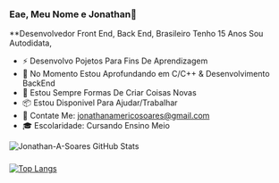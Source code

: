 ### Eae, Meu Nome e Jonathan👋
**Desenvolvedor Front End, Back End, Brasileiro Tenho 15 Anos Sou Autodidata,

- ⚡  Desenvolvo Pojetos Para Fins De Aprendizagem 
- 🔬  No Momento Estou Aprofundando em C/C++ & Desenvolvimento BackEnd 
- 🔧  Estou Sempre Formas De Criar Coisas Novas 
- 📦  Estou Disponivel Para Ajudar/Trabalhar
- 📧  Contate Me: jonathanamericosoares@gmail.com
- 🎓  Escolaridade: Cursando Ensino Meio


![Jonathan-A-Soares GitHub Stats](https://github-readme-stats.vercel.app/api?username=Jonathan-A-Soares&show_icons=true&theme=radical)
### 

[![Top Langs](https://github-readme-stats.vercel.app/api/top-langs/?username=Jonathan-A-Soares&layout=compact&theme=radical)](https://github.com/anuraghazra/github-readme-stats)
